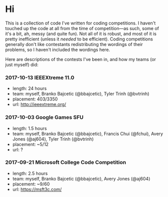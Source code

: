 # Hi

This is a collection of code I've written for coding competitions. I haven't touched up the code at all from the time of competition—as such, some of it's a bit, ah, messy (and quite fun). Not all of it is robust, and most of it is pretty inefficient (unless it *needed* to be efficient). Coding competitions generally don't like contestants redistributing the wordings of their problems, so I haven't included the wordings here.

Here are descriptions of the contests I've been in, and how my teams (or just myself) did:

### 2017-10-13 IEEEXtreme 11.0
+ length: 24 hours
+ team: myself, Branko Bajcetic (@bbajcetic), Tyler Trinh (@bvtrinh)
+ placement: 403/3350
+ url: http://ieeextreme.org/

### 2017-10-03 Google Games SFU
+ length: 1.5 hours
+ team: myself, Branko Bajcetic (@bbajcetic), Francis Chui (@fchui), Avery Jones (@aj604), Tyler Trinh (@bvtrinh)
+ placement: ~5/12
+ url: ?

### 2017-09-21 Microsoft College Code Competition
+ length: 2.5 hours
+ team: myself, Branko Bajcetic (@bbajcetic), Avery Jones (@aj604)
+ placement: ~9/60
+ url: https://msft3c.com/

